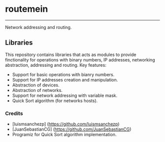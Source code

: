 # routemein

-----

Network addressing and routing.

## Libraries

This repository contains libraries that acts as modules to provide finctionality for operations with binary numbers, IP addresses, networking abstraction, addressing and routing. Key features:

- Support for basic operations with bianry numbers.
- Support for IP addresses creation and manipulation.
- Abstraction of devices.
- Abstraction of networks.
- Support for network addressing with variable mask.
- Quick Sort algorithm (for networks hosts).

### Credits

- [luismsanchezp] (<https://github.com/luismsanchezp>)
- [JuanSebastianCG] (<https://github.com/JuanSebastianCG>)
- Programiz for Quick Sort algorithm implementation.
